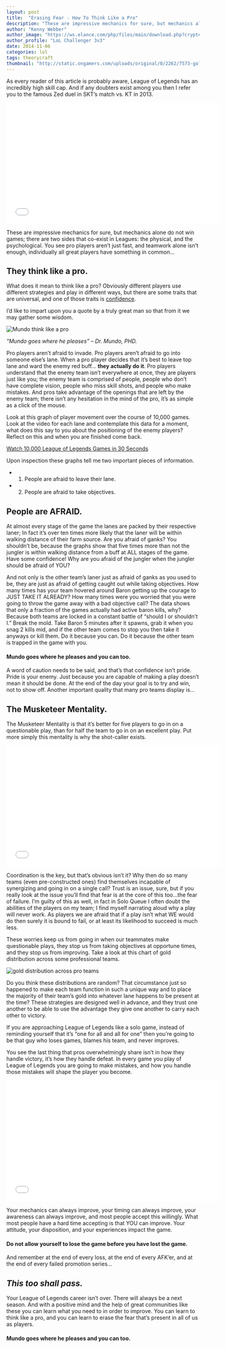```yaml
---
layout: post
title:  "Erasing Fear - How To Think Like a Pro"
description: "These are impressive mechanics for sure, but mechanics alone do not win games; there are two sides that co-exist in Leagues: the physical, and the psychological. "
author: "Kenny Webber"
author_image: "https://ws.elance.com/php/files/main/download.php?crypted=Y3R4JTNEcHJvZmlsZV9pbWFnZSUyNmZpZCUzRDc5MDIyNDA2JTI2cmlkJTNELTElMjZwaWQlM0Q1ODE0MzEzJTI2dCUzRDE="
author_profile: "LoL Challenger 3v3"
date: 2014-11-06
categories: lol
tags: theorycraft
thumbnail: "http://static.ongamers.com/uploads/original/0/2262/7573-gold+distribution+eu+high.png"
---
```


As every reader of this article is probably aware, League of Legends has an incredibly high skill cap.  And if any doubters exist among you then I refer you to the famous Zed duel in SKT’s match vs. KT in 2013.

<iframe width="560" height="315" src="//www.youtube.com/embed/ZPCfoCVCx3U" frameborder="0" allowfullscreen></iframe>

These are impressive mechanics for sure, but mechanics alone do not win games; there are two sides that co-exist in Leagues: the physical, and the psychological. You see pro players aren’t just fast, and teamwork alone isn’t enough, individually all great players have something in common…

## They think like a pro.

What does it mean to think like a pro? Obviously different players use different strategies and play in different ways, but there are some traits that are universal, and one of those traits is <u>confidence</u>.

I’d like to impart upon you a quote by a truly great man so that from it we may gather some wisdom.

![Mundo think like a pro](http://statici.behindthevoiceactors.com/behindthevoiceactors/_img/chars/char_113529.jpg)

*“Mundo goes where he pleases” – Dr. Mundo, PHD.*

Pro players aren’t afraid to invade. Pro players aren’t afraid to go into someone else’s lane. When a pro player decides that it’s best to leave top lane and ward the enemy red buff… **they actually do it**. Pro players understand that the enemy team isn’t everywhere at once, they are players just like you; the enemy team is comprised of people, people who don’t have complete vision, people who miss skill shots, and people who make mistakes. And pros take advantage of the openings that are left by the enemy team; there isn’t any hesitation in the mind of the pro, it’s as simple as a click of the mouse.

Look at this graph of player movement over the course of 10,000 games. Look at the video for each lane and contemplate this data for a moment, what does this say to you about the positioning of the enemy players? Reflect on this and when you are finished come back.

[Watch 10,000 League of Legends Games in 30 Seconds](http://www.nytimes.com/interactive/2014/10/10/technology/league-of-legends-graphic.html)

Upon inspection these graphs tell me two important pieces of information.

* 1.  People are afraid to leave their lane.

* 2.  People are afraid to take objectives.

## People are AFRAID.

At almost every stage of the game the lanes are packed by their respective laner; In fact it’s over ten times more likely that the laner will be within walking distance of their farm source. Are you afraid of ganks? You shouldn’t be, because the graphs show that five times more than not the jungler is within walking distance from a buff at ALL stages of the game. Have some confidence! Why are you afraid of the jungler when the jungler should be afraid of YOU?

And not only is the other team’s laner just as afraid of ganks as you used to be, they are just as afraid of getting caught out while taking objectives. How many times has your team hovered around Baron getting up the courage to JUST TAKE IT ALREADY? How many times were you worried that you were going to throw the game away with a bad objective call? The data shows that only a fraction of the games actually had active baron kills, why? Because both teams are locked in a constant battle of “should I or shouldn’t I.” Break the mold. Take Baron 5 minutes after it spawns, grab it when you snag 2 kills mid, and if the other team comes to stop you then take it anyways or kill them. Do it because you can. Do it because the other team is trapped in the game with you.

#### **Mundo goes where he pleases and you can too.**

A word of caution needs to be said, and that’s that confidence isn’t pride. Pride is your enemy. Just because you are capable of making a play doesn’t mean it should be done. At the end of the day your goal is to try and win, not to show off. Another important quality that many pro teams display is… 

## The Musketeer Mentality.

The Musketeer Mentality is that it’s better for five players to go in on a questionable play, than for half the team to go in on an excellent play. Put more simply this mentality is why the shot-caller exists.

<iframe width="560" height="315" src="//www.youtube.com/embed/kWU6trATodc" frameborder="0" allowfullscreen></iframe>

Coordination is the key, but that’s obvious isn’t it? Why then do so many teams (even pre-constructed ones) find themselves incapable of synergizing and going in on a single call? Trust is an issue, sure, but if you really look at the issue you’ll find that fear is at the core of this too…the fear of failure. I’m guilty of this as well, in fact in Solo Queue I often doubt the abilities of the players on my team; I find myself narrating aloud why a play will never work. As players we are afraid that if a play isn’t what WE would do then surely it is bound to fail, or at least its likelihood to succeed is much less.

These worries keep us from going in when our teammates make questionable plays, they stop us from taking objectives at opportune times, and they stop us from improving. 
Take a look at this chart of gold distribution across some professional teams.

![gold distribution across pro teams](http://static.ongamers.com/uploads/original/0/2262/7573-gold+distribution+eu+high.png)

Do you think these distributions are random? That circumstance just so happened to make each team function in such a unique way and to place the majority of their team’s gold into whatever lane happens to be present at the time? These strategies are designed well in advance, and they trust one another to be able to use the advantage they give one another to carry each other to victory.

If you are approaching League of Legends like a solo game, instead of reminding yourself that it’s “one for all and all for one” then you’re going to be that guy who loses games, blames his team, and never improves.

You see the last thing that pros overwhelmingly share isn’t in how they handle victory, it’s how they handle defeat. In every game you play of League of Legends you are going to make mistakes, and how you handle those mistakes will shape the player you become.

<iframe width="560" height="315" src="//www.youtube.com/embed/bJm3gDize8k" frameborder="0" allowfullscreen></iframe>

Your mechanics can always improve, your timing can always improve, your awareness can always improve, and most people accept this willingly. What most people have a hard time accepting is that YOU can improve. Your attitude, your disposition, and your experiences impact the game.

#### **Do not allow yourself to lose the game before you have lost the game.**

And remember at the end of every loss, at the end of every AFK’er, and at the end of every failed promotion series…

## *This too shall pass.*

Your League of Legends career isn’t over. There will always be a next season. And with a positive mind and the help of great communities like these you can learn what you need to in order to improve. You can learn to think like a pro, and you can learn to erase the fear that’s present in all of us as players.

#### **Mundo goes where he pleases and you can too.**

